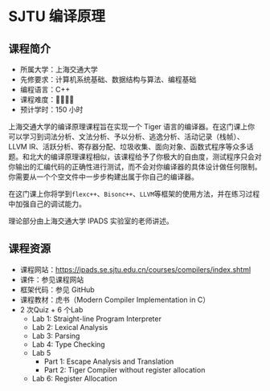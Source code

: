 # SJTU 编译原理

## 课程简介

- 所属大学：上海交通大学
- 先修要求：计算机系统基础、数据结构与算法、编程基础
- 编程语言：C++
- 课程难度：🌟🌟🌟🌟
- 预计学时：150 小时

上海交通大学的编译原理课程旨在实现一个 Tiger 语言的编译器。在这门课上你可以学习到词法分析、文法分析、予以分析、逃逸分析、活动记录（栈帧）、LLVM IR、活跃分析、寄存器分配、垃圾收集、面向对象、函数式程序等众多话题。和北大的编译原理课程相似，该课程给予了你极大的自由度，测试程序只会对你输出的汇编代码的正确性进行测试，而不会对你编译器的具体设计做任何限制。你需要从一个个空文件中一步步构建出属于你自己的编译器。

在这门课上你将学到`flexc++`、`Bisonc++`、`LLVM`等框架的使用方法，并在练习过程中加强自己的调试能力。

理论部分由上海交通大学 IPADS 实验室的老师讲述。


## 课程资源


- 课程网站：<https://ipads.se.sjtu.edu.cn/courses/compilers/index.shtml>
- 课件：参见课程网站
- 框架代码：参见 GitHub
- 课程教材：虎书（Modern Compiler Implementation in C）
- 2 次Quiz + 6 个Lab
  - Lab 1: Straight-line Program Interpreter
  - Lab 2: Lexical Analysis
  - Lab 3: Parsing
  - Lab 4: Type Checking
  - Lab 5 
    - Part 1: Escape Analysis and Translation
    - Part 2: Tiger Compiler without register allocation
  - Lab 6: Register Allocation
